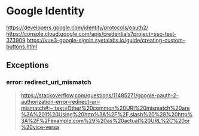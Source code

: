 # Google Identity

https://developers.google.com/identity/protocols/oauth2/
https://console.cloud.google.com/apis/credentials?project=sso-test-373909
https://vue3-google-signin.syetalabs.io/guide/creating-custom-buttons.html

## Exceptions

### error: redirect_uri_mismatch

> https://stackoverflow.com/questions/11485271/google-oauth-2-authorization-error-redirect-uri-mismatch#:~:text=Other%20common%20URI%20mismatch%20are%3A%201%20Using%20http%3A%2F%2F,slash%20%28%20http%3A%2F%2Fexample.com%29%20as%20actual%20URL%2C%20or%20vice-versa
